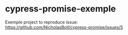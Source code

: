 # cypress-promise-exemple
Exemple project to reproduce issue: https://github.com/NicholasBoll/cypress-promise/issues/5
